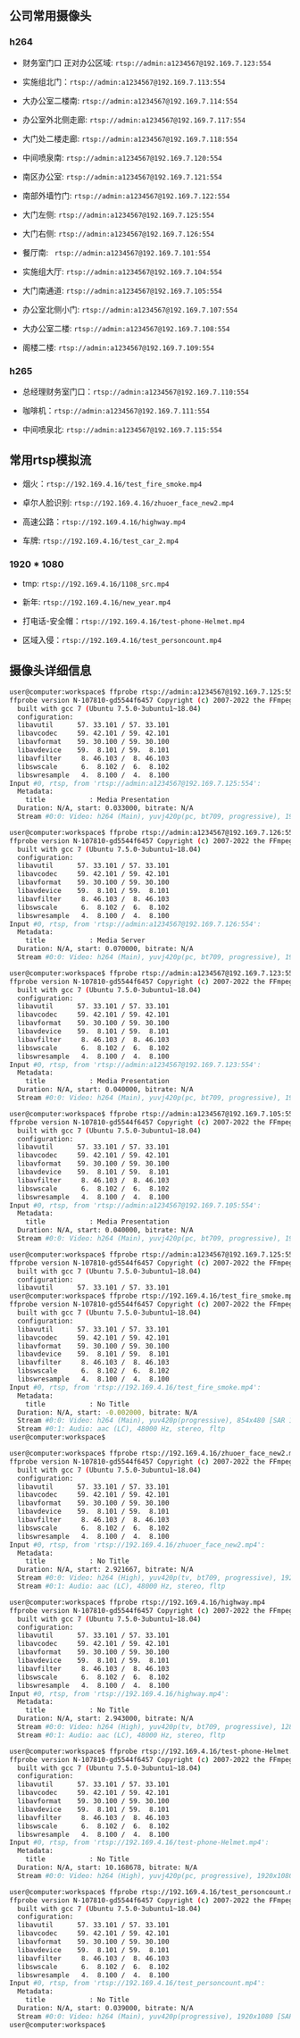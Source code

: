 ## 公司常用摄像头

### h264

+ 财务室门口 正对办公区域: `rtsp://admin:a1234567@192.169.7.123:554`

+ 实施组北门：`rtsp://admin:a1234567@192.169.7.113:554`

+ 大办公室二楼南: `rtsp://admin:a1234567@192.169.7.114:554`

+ 办公室外北侧走廊: `rtsp://admin:a1234567@192.169.7.117:554`

+ 大门处二楼走廊: `rtsp://admin:a1234567@192.169.7.118:554`

+ 中间喷泉南: `rtsp://admin:a1234567@192.169.7.120:554`

+ 南区办公室: `rtsp://admin:a1234567@192.169.7.121:554`

+ 南部外墙竹门: `rtsp://admin:a1234567@192.169.7.122:554`

+ 大门左侧: `rtsp://admin:a1234567@192.169.7.125:554`

+ 大门右侧: `rtsp://admin:a1234567@192.169.7.126:554`

+ 餐厅南: ` rtsp://admin:a1234567@192.169.7.101:554`

+ 实施组大厅: `rtsp://admin:a1234567@192.169.7.104:554`

+ 大门南通道: `rtsp://admin:a1234567@192.169.7.105:554`

+ 办公室北侧小门: ` rtsp://admin:a1234567@192.169.7.107:554 `

+ 大办公室二楼: ` rtsp://admin:a1234567@192.169.7.108:554 `

+ 阁楼二楼: ` rtsp://admin:a1234567@192.169.7.109:554 `

### h265

+ 总经理财务室门口：`rtsp://admin:a1234567@192.169.7.110:554`

+ 咖啡机：`rtsp://admin:a1234567@192.169.7.111:554`

+ 中间喷泉北: `rtsp://admin:a1234567@192.169.7.115:554`

## 常用rtsp模拟流

+ 烟火：`rtsp://192.169.4.16/test_fire_smoke.mp4`

+ 卓尔人脸识别: `rtsp://192.169.4.16/zhuoer_face_new2.mp4`

+ 高速公路：`rtsp://192.169.4.16/highway.mp4`

+ 车牌: `rtsp://192.169.4.16/test_car_2.mp4`

### 1920 * 1080 

+ tmp: `rtsp://192.169.4.16/1108_src.mp4`

+ 新年: `rtsp://192.169.4.16/new_year.mp4`

+ 打电话-安全帽：`rtsp://192.169.4.16/test-phone-Helmet.mp4`

+ 区域入侵：`rtsp://192.169.4.16/test_personcount.mp4`

## 摄像头详细信息

```bash
user@computer:workspace$ ffprobe rtsp://admin:a1234567@192.169.7.125:554
ffprobe version N-107810-gd5544f6457 Copyright (c) 2007-2022 the FFmpeg developers
  built with gcc 7 (Ubuntu 7.5.0-3ubuntu1~18.04)
  configuration: 
  libavutil      57. 33.101 / 57. 33.101
  libavcodec     59. 42.101 / 59. 42.101
  libavformat    59. 30.100 / 59. 30.100
  libavdevice    59.  8.101 / 59.  8.101
  libavfilter     8. 46.103 /  8. 46.103
  libswscale      6.  8.102 /  6.  8.102
  libswresample   4.  8.100 /  4.  8.100
Input #0, rtsp, from 'rtsp://admin:a1234567@192.169.7.125:554':
  Metadata:
    title           : Media Presentation
  Duration: N/A, start: 0.033000, bitrate: N/A
  Stream #0:0: Video: h264 (Main), yuvj420p(pc, bt709, progressive), 1920x1080, 30 fps, 30 tbr, 90k tbn
```

```bash
user@computer:workspace$ ffprobe rtsp://admin:a1234567@192.169.7.126:554
ffprobe version N-107810-gd5544f6457 Copyright (c) 2007-2022 the FFmpeg developers
  built with gcc 7 (Ubuntu 7.5.0-3ubuntu1~18.04)
  configuration: 
  libavutil      57. 33.101 / 57. 33.101
  libavcodec     59. 42.101 / 59. 42.101
  libavformat    59. 30.100 / 59. 30.100
  libavdevice    59.  8.101 / 59.  8.101
  libavfilter     8. 46.103 /  8. 46.103
  libswscale      6.  8.102 /  6.  8.102
  libswresample   4.  8.100 /  4.  8.100
Input #0, rtsp, from 'rtsp://admin:a1234567@192.169.7.126:554':
  Metadata:
    title           : Media Server
  Duration: N/A, start: 0.070000, bitrate: N/A
  Stream #0:0: Video: h264 (Main), yuvj420p(pc, bt709, progressive), 1920x1080, 25 fps, 25 tbr, 90k tbn
```

```bash
user@computer:workspace$ ffprobe rtsp://admin:a1234567@192.169.7.123:554
ffprobe version N-107810-gd5544f6457 Copyright (c) 2007-2022 the FFmpeg developers
  built with gcc 7 (Ubuntu 7.5.0-3ubuntu1~18.04)
  configuration: 
  libavutil      57. 33.101 / 57. 33.101
  libavcodec     59. 42.101 / 59. 42.101
  libavformat    59. 30.100 / 59. 30.100
  libavdevice    59.  8.101 / 59.  8.101
  libavfilter     8. 46.103 /  8. 46.103
  libswscale      6.  8.102 /  6.  8.102
  libswresample   4.  8.100 /  4.  8.100
Input #0, rtsp, from 'rtsp://admin:a1234567@192.169.7.123:554':
  Metadata:
    title           : Media Presentation
  Duration: N/A, start: 0.040000, bitrate: N/A
  Stream #0:0: Video: h264 (Main), yuvj420p(pc, bt709, progressive), 1920x1080, 25 fps, 25 tbr, 90k tbn
```

```bash
user@computer:workspace$ ffprobe rtsp://admin:a1234567@192.169.7.105:554
ffprobe version N-107810-gd5544f6457 Copyright (c) 2007-2022 the FFmpeg developers
  built with gcc 7 (Ubuntu 7.5.0-3ubuntu1~18.04)
  configuration: 
  libavutil      57. 33.101 / 57. 33.101
  libavcodec     59. 42.101 / 59. 42.101
  libavformat    59. 30.100 / 59. 30.100
  libavdevice    59.  8.101 / 59.  8.101
  libavfilter     8. 46.103 /  8. 46.103
  libswscale      6.  8.102 /  6.  8.102
  libswresample   4.  8.100 /  4.  8.100
Input #0, rtsp, from 'rtsp://admin:a1234567@192.169.7.105:554':
  Metadata:
    title           : Media Presentation
  Duration: N/A, start: 0.040000, bitrate: N/A
  Stream #0:0: Video: h264 (Main), yuvj420p(pc, bt709, progressive), 1920x1080, 25 fps, 25 tbr, 90k tbn
```

```bash
user@computer:workspace$ ffprobe rtsp://admin:a1234567@192.169.7.125:554
ffprobe version N-107810-gd5544f6457 Copyright (c) 2007-2022 the FFmpeg developers
  built with gcc 7 (Ubuntu 7.5.0-3ubuntu1~18.04)
  configuration: 
  libavutil      57. 33.101 / 57. 33.101
user@computer:workspace$ ffprobe rtsp://192.169.4.16/test_fire_smoke.mp4 
ffprobe version N-107810-gd5544f6457 Copyright (c) 2007-2022 the FFmpeg developers
  built with gcc 7 (Ubuntu 7.5.0-3ubuntu1~18.04)
  configuration: 
  libavutil      57. 33.101 / 57. 33.101
  libavcodec     59. 42.101 / 59. 42.101
  libavformat    59. 30.100 / 59. 30.100
  libavdevice    59.  8.101 / 59.  8.101
  libavfilter     8. 46.103 /  8. 46.103
  libswscale      6.  8.102 /  6.  8.102
  libswresample   4.  8.100 /  4.  8.100
Input #0, rtsp, from 'rtsp://192.169.4.16/test_fire_smoke.mp4':
  Metadata:
    title           : No Title
  Duration: N/A, start: -0.002000, bitrate: N/A
  Stream #0:0: Video: h264 (Main), yuv420p(progressive), 854x480 [SAR 1:1 DAR 427:240], 29.97 fps, 29.97 tbr, 90k tbn
  Stream #0:1: Audio: aac (LC), 48000 Hz, stereo, fltp
user@computer:workspace$ 
```

```bash
user@computer:workspace$ ffprobe rtsp://192.169.4.16/zhuoer_face_new2.mp4
ffprobe version N-107810-gd5544f6457 Copyright (c) 2007-2022 the FFmpeg developers
  built with gcc 7 (Ubuntu 7.5.0-3ubuntu1~18.04)
  configuration: 
  libavutil      57. 33.101 / 57. 33.101
  libavcodec     59. 42.101 / 59. 42.101
  libavformat    59. 30.100 / 59. 30.100
  libavdevice    59.  8.101 / 59.  8.101
  libavfilter     8. 46.103 /  8. 46.103
  libswscale      6.  8.102 /  6.  8.102
  libswresample   4.  8.100 /  4.  8.100
Input #0, rtsp, from 'rtsp://192.169.4.16/zhuoer_face_new2.mp4':
  Metadata:
    title           : No Title
  Duration: N/A, start: 2.921667, bitrate: N/A
  Stream #0:0: Video: h264 (High), yuv420p(tv, bt709, progressive), 1920x1080 [SAR 1:1 DAR 16:9], 60 fps, 60 tbr, 90k tbn
  Stream #0:1: Audio: aac (LC), 48000 Hz, stereo, fltp
```

```bash
user@computer:workspace$ ffprobe rtsp://192.169.4.16/highway.mp4
ffprobe version N-107810-gd5544f6457 Copyright (c) 2007-2022 the FFmpeg developers
  built with gcc 7 (Ubuntu 7.5.0-3ubuntu1~18.04)
  configuration: 
  libavutil      57. 33.101 / 57. 33.101
  libavcodec     59. 42.101 / 59. 42.101
  libavformat    59. 30.100 / 59. 30.100
  libavdevice    59.  8.101 / 59.  8.101
  libavfilter     8. 46.103 /  8. 46.103
  libswscale      6.  8.102 /  6.  8.102
  libswresample   4.  8.100 /  4.  8.100
Input #0, rtsp, from 'rtsp://192.169.4.16/highway.mp4':
  Metadata:
    title           : No Title
  Duration: N/A, start: 2.943000, bitrate: N/A
  Stream #0:0: Video: h264 (High), yuv420p(tv, bt709, progressive), 1280x720, 29.97 fps, 29.97 tbr, 90k tbn
  Stream #0:1: Audio: aac (LC), 48000 Hz, stereo, fltp
```

```bash
user@computer:workspace$ ffprobe rtsp://192.169.4.16/test-phone-Helmet.mp4
ffprobe version N-107810-gd5544f6457 Copyright (c) 2007-2022 the FFmpeg developers
  built with gcc 7 (Ubuntu 7.5.0-3ubuntu1~18.04)
  configuration: 
  libavutil      57. 33.101 / 57. 33.101
  libavcodec     59. 42.101 / 59. 42.101
  libavformat    59. 30.100 / 59. 30.100
  libavdevice    59.  8.101 / 59.  8.101
  libavfilter     8. 46.103 /  8. 46.103
  libswscale      6.  8.102 /  6.  8.102
  libswresample   4.  8.100 /  4.  8.100
Input #0, rtsp, from 'rtsp://192.169.4.16/test-phone-Helmet.mp4':
  Metadata:
    title           : No Title
  Duration: N/A, start: 10.168678, bitrate: N/A
  Stream #0:0: Video: h264 (High), yuvj420p(pc, progressive), 1920x1080, 24.67 fps, 24.67 tbr, 90k tbn
```

```bash
user@computer:workspace$ ffprobe rtsp://192.169.4.16/test_personcount.mp4
ffprobe version N-107810-gd5544f6457 Copyright (c) 2007-2022 the FFmpeg developers
  built with gcc 7 (Ubuntu 7.5.0-3ubuntu1~18.04)
  configuration: 
  libavutil      57. 33.101 / 57. 33.101
  libavcodec     59. 42.101 / 59. 42.101
  libavformat    59. 30.100 / 59. 30.100
  libavdevice    59.  8.101 / 59.  8.101
  libavfilter     8. 46.103 /  8. 46.103
  libswscale      6.  8.102 /  6.  8.102
  libswresample   4.  8.100 /  4.  8.100
Input #0, rtsp, from 'rtsp://192.169.4.16/test_personcount.mp4':
  Metadata:
    title           : No Title
  Duration: N/A, start: 0.039000, bitrate: N/A
  Stream #0:0: Video: h264 (Main), yuv420p(progressive), 1920x1080 [SAR 1:1 DAR 16:9], 25 fps, 25 tbr, 90k tbn
user@computer:workspace$ 
```
